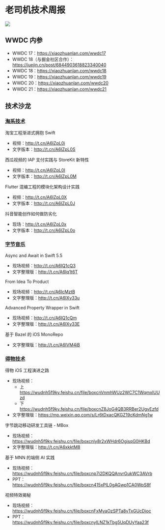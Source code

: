 # 老司机技术周报

![](https://github.com/SwiftOldDriver/iOS-Weekly/blob/master/assets/ios-weekly-juejin.png?raw=true)

## WWDC 内参

- WWDC 17：https://xiaozhuanlan.com/wwdc17
- WWDC 18（与掘金社区合作）：https://juejin.cn/post/6844903618823340040
- WWDC 18：https://xiaozhuanlan.com/wwdc18
- WWDC 19：https://xiaozhuanlan.com/wwdc19
- WWDC 20：https://xiaozhuanlan.com/wwdc20
- WWDC 21：https://xiaozhuanlan.com/wwdc21

## 技术沙龙

### [淘系技术](http://t.cn/A6IZpL06)

淘宝工程渐进式拥抱 Swift
- 视频：http://t.cn/A6IZpL0i
- 文字版本：http://t.cn/A6IZpL0S

西瓜视频的 IAP 支付实践与 StoreKit 新特性
- 视频：http://t.cn/A6IZpL0I
- 文字版本：http://t.cn/A6IZpL0M

Flutter 混编工程的模块化架构设计实践
- 视频：http://t.cn/A6IZpL0X
- 文字版本：http://t.cn/A6IZpL0J

抖音智能创作如何做防劣化
- 现场：http://t.cn/A6IZpL0x
- 文字版本：http://t.cn/A6IZpL0o

### [字节音乐](http://mp.weixin.qq.com/s?__biz=MzI2NTAxMzg2MA==&mid=2247491558&idx=1&sn=4ca4f3a9c1eb31f5052272e2649cbd6f&chksm=eaa280edddd509fbe6af2f3fa7d5a2800c01d054257e0ef8ed63bb0705155c517d7bcfe5e19c&token=1167868960&lang=zh_CN#rd)

Async and Await in Swift 5.5
- 现场视频：http://t.cn/A6IQ1cQ3
- 文字整理版：http://t.cn/A6Iq1t6T

From Idea To Product
- 现场视频：http://t.cn/A6IcMztB
- 文字整理版：http://t.cn/A6IXy33u

Advanced Property Wrapper in Swift
- 现场视频：http://t.cn/A6IQ1cQm
- 文字整理版：http://t.cn/A6IXy33E

基于 Bazel 的 iOS MonoRepo 
- 文字整理版：http://t.cn/A6IVM4iB

### [得物技术](http://mp.weixin.qq.com/s?__biz=MzI2NTAxMzg2MA==&mid=2247492047&idx=1&sn=dbdf8bb3f6cb8746fcaeb41ccfb40a60&chksm=eaa17ec4ddd6f7d2074a9caa01a24edfcd160c0e22c1e9bfb62f3e75721bbca55f81fbb6cd95&token=1167868960&lang=zh_CN#rd)

得物 iOS 工程演进之路
- 现场视频：
  - 上 https://wudnh5f9ky.feishu.cn/file/boxcnVnmhWUz2WC7C1WqmxIUUzd
  - 下 https://wudnh5f9ky.feishu.cn/file/boxcnZ8JoG4QB3RRBer2UgvEzfd
- 文字整理版：https://mp.weixin.qq.com/s/Lr6tDxacQKGZ19cKdmNg1w

字节跳动移动研发工具链 - MBox
- 现场视频：https://wudnh5f9ky.feishu.cn/file/boxcnly8r2xWHdr6OgisqG0HKBd
- 文字整理版：http://t.cn/A6xkktM8

基于 MNN 的端侧 AI 实践
- 现场视频：https://wudnh5f9ky.feishu.cn/file/boxcnp7i2DKQQAnvrGukWC3AVrb
- PPT：https://wudnh5f9ky.feishu.cn/file/boxcn415xPlL0gAGwp1CA0WpS8f

视频特效揭秘
- 现场视频：https://wudnh5f9ky.feishu.cn/file/boxcnFxMyaOzSPTa8vTxGUcDioc
- PPT：https://wudnh5f9ky.feishu.cn/file/boxcnyILNZ1kTbg5UqDUyYaa23f

